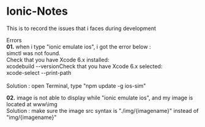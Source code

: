 # Ionic-Notes
This is to record the issues that i faces during development


Errors<BR>
<b>01.</b> when i type "ionic emulate ios", i got the error below : <BR>
    simctl was not found.<BR>
    Check that you have Xcode 6.x installed:<BR>
	    xcodebuild --versionCheck that you have Xcode 6.x selected: <BR>
	    xcode-select --print-path<BR>
	    <BR>
    Solution : open Terminal, type "npm update -g ios-sim"
    

<b>02.</b> image is not able to display while "ionic emulate ios", and my image is located at www\img\
    Solution : make sure the image src syntax is "./img/{imagename}" instead of "img/{imagename}"
